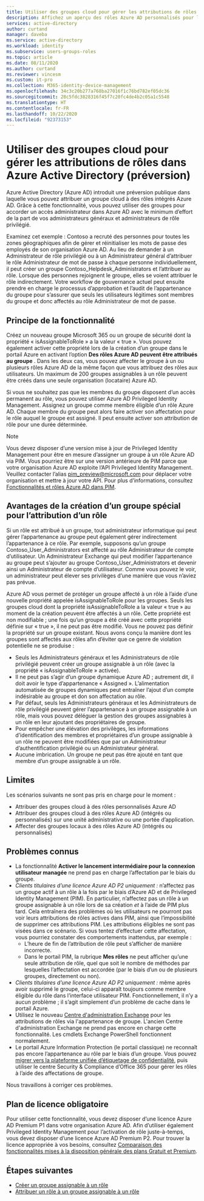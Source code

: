 ```yaml
---
title: Utiliser des groupes cloud pour gérer les attributions de rôles dans Azure Active Directory | Microsoft Docs
description: Affichez un aperçu des rôles Azure AD personnalisés pour la délégation de la gestion des identités. Gérez les attributions de rôles Azure dans le portail Azure, PowerShell ou l’API Graph.
services: active-directory
author: curtand
manager: daveba
ms.service: active-directory
ms.workload: identity
ms.subservice: users-groups-roles
ms.topic: article
ms.date: 08/11/2020
ms.author: curtand
ms.reviewer: vincesm
ms.custom: it-pro
ms.collection: M365-identity-device-management
ms.openlocfilehash: 34c3c20b277a768ba27016f1c76bd782ef05dc36
ms.sourcegitcommit: 28c5fdc3828316f45f7c20fc4de4b2c05a1c5548
ms.translationtype: HT
ms.contentlocale: fr-FR
ms.lasthandoff: 10/22/2020
ms.locfileid: "92373153"
---
```

# <a name="use-cloud-groups-to-manage-role-assignments-in-azure-active-directory-preview"></a>Utiliser des groupes cloud pour gérer les attributions de rôles dans Azure Active Directory (préversion)

Azure Active Directory (Azure AD) introduit une préversion publique dans laquelle vous pouvez attribuer un groupe cloud à des rôles intégrés Azure AD. Grâce à cette fonctionnalité, vous pouvez utiliser des groupes pour accorder un accès administrateur dans Azure AD avec le minimum d’effort de la part de vos administrateurs généraux et administrateurs de rôle privilégié.

Examinez cet exemple : Contoso a recruté des personnes pour toutes les zones géographiques afin de gérer et réinitialiser les mots de passe des employés de son organisation Azure AD. Au lieu de demander à un Administrateur de rôle privilégié ou à un Administrateur général d’attribuer le rôle Administrateur de mot de passe à chaque personne individuellement, il peut créer un groupe Contoso_Helpdesk_Administrators et l’attribuer au rôle. Lorsque des personnes rejoignent le groupe, elles se voient attribuer le rôle indirectement. Votre workflow de gouvernance actuel peut ensuite prendre en charge le processus d’approbation et l’audit de l’appartenance du groupe pour s’assurer que seuls les utilisateurs légitimes sont membres du groupe et donc affectés au rôle Administrateur de mot de passe.

## <a name="how-this-feature-works"></a>Principe de la fonctionnalité

Créez un nouveau groupe Microsoft 365 ou un groupe de sécurité dont la propriété « isAssignableToRole » a la valeur « true ». Vous pouvez également activer cette propriété lors de la création d’un groupe dans le portail Azure en activant l’option **Des rôles Azure AD peuvent être attribués au groupe** . Dans les deux cas, vous pouvez affecter le groupe à un ou plusieurs rôles Azure AD de la même façon que vous attribuez des rôles aux utilisateurs. Un maximum de 200 groupes assignables à un rôle peuvent être créés dans une seule organisation (locataire) Azure AD.

Si vous ne souhaitez pas que les membres du groupe disposent d’un accès permanent au rôle, vous pouvez utiliser Azure AD Privileged Identity Management. Assignez un groupe comme membre éligible d’un rôle Azure AD. Chaque membre du groupe peut alors faire activer son affectation pour le rôle auquel le groupe est assigné. Il peut ensuite activer son attribution de rôle pour une durée déterminée.

> [!Note]
> Vous devez disposer d’une version mise à jour de Privileged Identity Management pour être en mesure d’assigner un groupe à un rôle Azure AD via PIM. Vous pourriez être sur une version antérieure de PIM parce que votre organisation Azure AD exploite l’API Privileged Identity Management. Veuillez contacter l’alias pim_preview@microsoft.com pour déplacer votre organisation et mettre à jour votre API. Pour plus d’informations, consultez [Fonctionnalités et rôles Azure AD dans PIM](../privileged-identity-management/azure-ad-roles-features.md).

## <a name="why-we-enforce-creation-of-a-special-group-for-assigning-it-to-a-role"></a>Avantages de la création d’un groupe spécial pour l’attribution d’un rôle

Si un rôle est attribué à un groupe, tout administrateur informatique qui peut gérer l’appartenance au groupe peut également gérer indirectement l’appartenance à ce rôle. Par exemple, supposons qu’un groupe Contoso_User_Administrators est affecté au rôle Administrateur de compte d’utilisateur. Un Administrateur Exchange qui peut modifier l’appartenance au groupe peut s’ajouter au groupe Contoso_User_Administrators et devenir ainsi un Administrateur de compte d’utilisateur. Comme vous pouvez le voir, un administrateur peut élever ses privilèges d’une manière que vous n’aviez pas prévue.

Azure AD vous permet de protéger un groupe affecté à un rôle à l’aide d’une nouvelle propriété appelée isAssignableToRole pour les groupes. Seuls les groupes cloud dont la propriété isAssignableToRole a la valeur « true » au moment de la création peuvent être affectés à un rôle. Cette propriété est non modifiable ; une fois qu’un groupe a été créé avec cette propriété définie sur « true », il ne peut pas être modifié. Vous ne pouvez pas définir la propriété sur un groupe existant.
Nous avons conçu la manière dont les groupes sont affectés aux rôles afin d’éviter que ce genre de violation potentielle ne se produise :

- Seuls les Administrateurs généraux et les Administrateurs de rôle privilégié peuvent créer un groupe assignable à un rôle (avec la propriété « isAssignableToRole » activée).
- Il ne peut pas s’agir d’un groupe dynamique Azure AD ; autrement dit, il doit avoir le type d’appartenance « Assigned ». L’alimentation automatisée de groupes dynamiques peut entraîner l’ajout d’un compte indésirable au groupe et don son affectation au rôle.
- Par défaut, seuls les Administrateurs généraux et les Administrateurs de rôle privilégié peuvent gérer l’appartenance à un groupe assignable à un rôle, mais vous pouvez déléguer la gestion des groupes assignables à un rôle en leur ajoutant des propriétaires de groupe.
- Pour empêcher une élévation des privilèges, les informations d’identification des membres et propriétaires d’un groupe assignable à un rôle ne peuvent être modifiées que par un Administrateur d’authentification privilégié ou un Administrateur général.
- Aucune imbrication. Un groupe ne peut pas être ajouté en tant que membre d’un groupe assignable à un rôle.

## <a name="limitations"></a>Limites

Les scénarios suivants ne sont pas pris en charge pour le moment :  

- Attribuer des groupes cloud à des rôles personnalisés Azure AD
- Attribuer des groupes cloud à des rôles Azure AD (intégrés ou personnalisés) sur une unité administrative ou une portée d’application.
- Affecter des groupes locaux à des rôles Azure AD (intégrés ou personnalisés)

## <a name="known-issues"></a>Problèmes connus

- La fonctionnalité **Activer le lancement intermédiaire pour la connexion utilisateur managée** ne prend pas en charge l’affectation par le biais du groupe.
- *Clients titulaires d’une licence Azure AD P2 uniquement :* n’affectez pas un groupe actif à un rôle à la fois par le biais d’Azure AD et de Privileged Identity Management (PIM). En particulier, n’affectez pas un rôle à un groupe assignable à un rôle lors de sa création *et* à l’aide de PIM plus tard. Cela entraînera des problèmes où les utilisateurs ne pourront pas voir leurs attributions de rôles actives dans PIM, ainsi que l’impossibilité de supprimer ces attributions PIM. Les attributions éligibles ne sont pas visées dans ce scénario. Si vous tentez d’effectuer cette affectation, vous pourriez constater des comportements inattendus, par exemple :
  - L’heure de fin de l’attribution de rôle peut s’afficher de manière incorrecte.
  - Dans le portail PIM, la rubrique **Mes rôles** ne peut afficher qu’une seule attribution de rôle, quel que soit le nombre de méthodes par lesquelles l’affectation est accordée (par le biais d’un ou de plusieurs groupes, directement ou non).
- *Clients titulaires d’une licence Azure AD P2 uniquement :* même après avoir supprimé le groupe, celui-ci apparaît toujours comme membre éligible du rôle dans l’interface utilisateur PIM. Fonctionnellement, il n’y a aucun problème ; il s’agit simplement d’un problème de cache dans le portail Azure.  
- Utilisez le nouveau [Centre d'administration Exchange](https://admin.exchange.microsoft.com/) pour les attributions de rôles via l'appartenance de groupe. L'ancien Centre d'administration Exchange ne prend pas encore en charge cette fonctionnalité. Les cmdlets Exchange PowerShell fonctionnent normalement.
- Le portail Azure Information Protection (le portail classique) ne reconnaît pas encore l’appartenance au rôle par le biais d’un groupe. Vous pouvez [migrer vers la plateforme unifiée d’étiquetage de confidentialité](/azure/information-protection/configure-policy-migrate-labels), puis utiliser le centre Security & Compliance d’Office 365 pour gérer les rôles à l’aide des affectations de groupe.

Nous travaillons à corriger ces problèmes.

## <a name="required-license-plan"></a>Plan de licence obligatoire

Pour utiliser cette fonctionnalité, vous devez disposer d’une licence Azure AD Premium P1 dans votre organisation Azure AD. Afin d’utiliser également Privileged Identity Management pour l’activation de rôle juste-à-temps, vous devez disposer d’une licence Azure AD Premium P2. Pour trouver la licence appropriée à vos besoins, consultez [Comparaison des fonctionnalités mises à la disposition générale des plans Gratuit et Premium](../fundamentals/active-directory-whatis.md#what-are-the-azure-ad-licenses).

## <a name="next-steps"></a>Étapes suivantes

- [Créer un groupe assignable à un rôle](groups-create-eligible.md)
- [Attribuer un rôle à un groupe assignable à un rôle](groups-assign-role.md)
